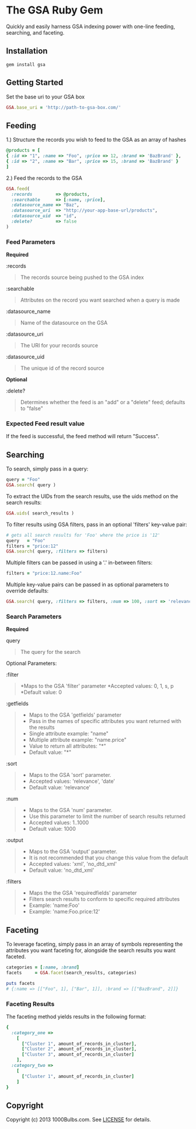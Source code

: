 # The GSA Ruby Gem

Quickly and easily harness GSA indexing power with one-line feeding, searching, and faceting.

## Installation
```
gem install gsa
```

## Getting Started
Set the base uri to your GSA box
```ruby
GSA.base_uri = 'http://path-to-gsa-box.com/'
```

## Feeding

1.) Structure the records you wish to feed to the GSA as an array of hashes
```ruby
@products = [ 
{ :id => "1", :name => "Foo", :price => 12, :brand => 'BazBrand' },
{ :id => "2", :name => "Bar", :price => 15, :brand => 'BazBrand' }
]
```

2.) Feed the records to the GSA
```ruby
GSA.feed(
  :records         => @products,
  :searchable      => [:name, :price],
  :datasource_name => "Baz",
  :datasource_uri  => "http://your-app-base-url/products",
  :datasource_uid  => "id",
  :delete?         => false
)
```

### Feed Parameters

**Required**

:records
>The records source being pushed to the GSA index

:searchable
>Attributes on the record you want searched when a query is made

:datasource_name
>Name of the datasource on the GSA

:datasource_uri
>The URI for your records source

:datasource_uid
>The unique id of the record source

**Optional**

:delete?
>Determines whether the feed is an "add" or a "delete" feed; defaults to "false"

### Expected Feed result value

If the feed is successful, the feed method will return "Success".

## Searching

To search, simply pass in a query:

```ruby
query = "Foo"
GSA.search( query )
```
To extract the UIDs from the search results, use the uids method on the search results:

```ruby
GSA.uids( search_results )
```

To filter results using GSA filters, pass in an optional 'filters' key-value pair:

```ruby
# gets all search results for 'Foo' where the price is '12'
query   = "Foo"
filters = "price:12"
GSA.search( query, :filters => filters)
```

Multiple filters can be passed in using a '.' in-between filters:

```ruby
filters = "price:12.name:Foo"
```

Multiple key-value pairs can be passed in as optional parameters to override defaults:

```ruby
GSA.search( query, :filters => filters, :num => 100, :sort => 'relevance', :output => 'xml')
```

### Search Parameters

**Required**

query
>The query for the search

Optional Parameters:

:filter
>*Maps to the GSA 'filter' parameter
>*Accepted values: 0, 1, s, p
>*Default value: 0

:getfields
>* Maps to the GSA 'getfields' parameter
>* Pass in the names of specific attributes you want returned with the results
>* Single attribute example: "name"
>* Multiple attribute example: "name.price"
>* Value to return all attributes: "*"
>* Default value: "*"

:sort
>* Maps to the GSA 'sort' parameter.
>* Accepted values: 'relevance', 'date'
>* Default value: 'relevance'

:num
>* Maps to the GSA 'num' parameter.
>* Use this parameter to limit the number of search results returned
>* Accepted values: 1..1000
>* Default value: 1000

:output
>* Maps to the GSA 'output' parameter.
>* It is not recommended that you change this value from the default
>* Accepted values: 'xml', 'no_dtd_xml'
>* Default value: 'no_dtd_xml'

:filters
>* Maps the the GSA 'requiredfields' parameter
>* Filters search results to conform to specific required attributes
>* Example: 'name:Foo'
>* Example: 'name:Foo.price:12'

## Faceting

To leverage faceting, simply pass in an array of symbols representing the attributes you want
faceting for, alongside the search results you want faceted.

```ruby
categories = [:name, :brand]
facets     = GSA.facet(search_results, categories)

puts facets
# {:name => [["Foo", 1], ["Bar", 1]], :brand => [["BazBrand", 2]]}
```

### Faceting Results

The faceting method yields results in the following format:

```ruby
{
  :category_one =>
    [
      ["Cluster 1", amount_of_records_in_cluster],
      ["Cluster 2", amount_of_records_in_cluster],
      ["Cluster 3", amount_of_records_in_cluster]
    ],
  :category_two =>
    [
      ["Cluster 1", amount_of_records_in_cluster]
    ]
}
```

## Copyright
Copyright (c) 2013 1000Bulbs.com.
See [LICENSE][] for details.

[license]: LICENSE.txt
